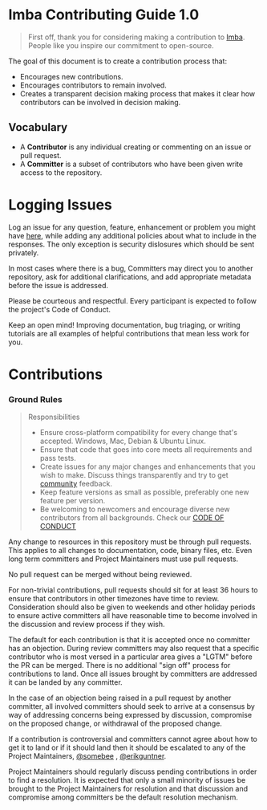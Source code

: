 # Imba Contributing Guide 1.0

> First off, thank you for considering making a contribution to [Imba](https://github.com/somebee/imba). 
People like you inspire our commitment to open-source.

The goal of this document is to create a contribution process that:

* Encourages new contributions.
* Encourages contributors to remain involved.
* Creates a transparent decision making process that makes it clear how contributors can be involved in decision making.

## Vocabulary

* A **Contributor** is any individual creating or commenting on an issue or pull request.
* A **Committer** is a subset of contributors who have been given write access to the repository.

# Logging Issues

Log an issue for any question, feature, enhancement or problem you might have [here](https://github.com/somebee/imba/issues), while adding any additional policies about what to include in the responses. The only exception is security dislosures which should be sent privately.

In most cases where there is a bug, Committers may direct you to another repository, ask for additional clarifications, and
add appropriate metadata before the issue is addressed.

Please be courteous and respectful. Every participant is expected to follow the project's Code of Conduct.

Keep an open mind! Improving documentation, bug triaging, or writing tutorials are all examples of helpful contributions that 
mean less work for you.

# Contributions

### Ground Rules

> Responsibilities
> * Ensure cross-platform compatibility for every change that's accepted. Windows, Mac, Debian & Ubuntu Linux.
> * Ensure that code that goes into core meets all requirements and pass tests. 
> * Create issues for any major changes and enhancements that you wish to make. Discuss things transparently and try to get [community](https://github.com/somebee/imba/issues) feedback.
> * Keep feature versions as small as possible, preferably one new feature per version.
> * Be welcoming to newcomers and encourage diverse new contributors from all backgrounds. Check our [CODE OF
CONDUCT](CODE_OF_CONDUCT.md)




Any change to resources in this repository must be through pull requests. This applies to all changes
to documentation, code, binary files, etc. Even long term committers and Project Maintainers must use
pull requests.

No pull request can be merged without being reviewed.

For non-trivial contributions, pull requests should sit for at least 36 hours to ensure that
contributors in other timezones have time to review. Consideration should also be given to
weekends and other holiday periods to ensure active committers all have reasonable time to
become involved in the discussion and review process if they wish.

The default for each contribution is that it is accepted once no committer has an objection.
During review committers may also request that a specific contributor who is most versed in a
particular area gives a "LGTM" before the PR can be merged. There is no additional "sign off"
process for contributions to land. Once all issues brought by committers are addressed it can
be landed by any committer.

In the case of an objection being raised in a pull request by another committer, all involved
committers should seek to arrive at a consensus by way of addressing concerns being expressed
by discussion, compromise on the proposed change, or withdrawal of the proposed change.

If a contribution is controversial and committers cannot agree about how to get it to land
or if it should land then it should be escalated to any of the Project Maintainers, 
[@somebee](https://github.com/refinedblessing) , [@erikguntner](https://github.com/erikguntner).

Project Maintainers should regularly discuss pending contributions in order to find a resolution. It is expected that only a
small minority of issues be brought to the Project Maintainers for resolution and that discussion and compromise among 
committers be the default resolution mechanism.
